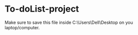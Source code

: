 # To-doList-project
Make sure to save this file inside C:\Users\Dell\Desktop on you laptop/computer. 
 
